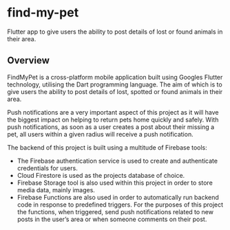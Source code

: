 # find-my-pet
Flutter app to give users the ability to post details of lost or found animals in their area.

## Overview
FindMyPet is a cross-platform mobile application built using Googles Flutter technology, utilising the Dart programming language. The aim of which is to give users the ability to post details of lost, spotted or found animals in their area.

Push notifications are a very important aspect of this project as it will have the biggest impact on helping to return pets home quickly and safely. With push notifications, as soon as a user creates a post about their missing a pet, all users within a given radius will receive a push notification.

The backend of this project is built using a multitude of Firebase tools:
- The Firebase authentication service is used to create and authenticate credentials for users. 
- Cloud Firestore is used as the projects database of choice.
- Firebase Storage tool is also used within this project in order to store media data, mainly images. 
- Firebase Functions are also used in order to automatically run backend code in response to predefined triggers. For the purposes of this project the functions, when triggered, send push notifications related to new posts in the user’s area or when someone comments on their post.
